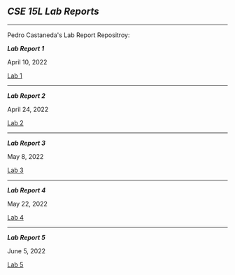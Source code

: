 ***CSE 15L Lab Reports***
----
---
Pedro Castaneda's Lab Report Repositroy:

***Lab Report 1***

April 10, 2022

[Lab 1](https://pgerardocastaneda.github.io/LabReportsRep.md/LabReport1.md/index.html)

---

***Lab Report 2***

April 24, 2022

[Lab 2](https://pgerardocastaneda.github.io/LabReportsRep.md/Week_4_Lab_Report.html)


---

***Lab Report 3***

May 8, 2022

[Lab 3](https://pgerardocastaneda.github.io/LabReportsRep.md/lab-report-3-week-6.html)


---

***Lab Report 4***

May 22, 2022

[Lab 4](https://pgerardocastaneda.github.io/LabReportsRep.md/LabReport4/lab-report-4-week-8.html)

---

***Lab Report 5***

June 5, 2022

[Lab 5](https://pgerardocastaneda.github.io/LabReportsRep.md/LabReport_5/lab-report-5-week-10.html)


